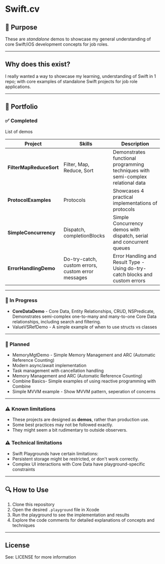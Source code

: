 # Swift.cv

## 🎯 Purpose

These are *standalone* demos to showcase my general understanding of core Swift/iOS development concepts for job roles.

---

## Why does this exist?

I really wanted a way to showcase my learning, understanding of Swift in 1 repo; with core examples of standalone Swift projects for job role applications.

---

## 📂 Portfolio

### ✅ Completed

List of demos

| Project | Skills | Description |
|------------------|------------------------|----------------|
| **FilterMapReduceSort** | Filter, Map, Reduce, Sort | Demonstrates functional programming techniques with semi-complex relational data |
| **ProtocolExamples** | Protocols |  Showcases 4 practical implementations of protocols |
| **SimpleConcurrency** | Dispatch, completionBlocks | Simple Concurrency demos with dispatch, serial and concurrent queues |
| **ErrorHandlingDemo** | Do-try-catch, custom errors, custom error messages | Error Handling and Result Type - Using do-try-catch blocks and custom errors |

---

### 📝 In Progress

- **CoreDataDemo** - Core Data, Entity Relationships, CRUD, NSPredicate, Demonstrates semi-complex one-to-many and many-to-one Core Data relationships, including search and filtering.
- ValueVSRefDemo - A simple example of when to use structs vs classes

---

### 📝 Planned

- MemoryMgtDemo -  Simple Memory Management and ARC (Automatic Reference Counting)
- Modern async/await implementation 
- Task management with cancellation handling
- Memory Management and ARC (Automatic Reference Counting)
- Combine Basics- Simple examples of using reactive programming with Combine
- Simple MVVM example - Show MVVM pattern, seperation of concerns

<!--
~~- **Unit Testing** - XCTest, Mocks, Dependency Injection | Contains unit test examples for services and view models, showing dependency injection and mocking with protocols.~~
~~- **REST API Integration** - Network layer implementation with mock responses~~
~~ **UIKit & Foundation** - Essential framework usage and patterns~~
~~ **SOLID Principles** - Practical application of software design principles~~
~~ **TCA & Reactive Programming** - The Composable Architecture and reactive patterns~~
| `EnumDrivenState.playground` | Enums, State Management, Pattern Matching | Illustrates using enums to manage app state, a common approach in SwiftUI and MVVM projects. |
| `AsyncConcurrency.playground` | GCD, async/await, MainActor | Realistic examples of data fetching and updating using both legacy concurrency and Swift’s structured concurrency. |
-->

---

### ⚠️ Known limitations

- These projects are designed as **demos**, rather than production use.
- Some best practices may not be followed exactly.
- They might seem a bit rudimentary to outside observers.

### ⚠️ Technical limitations

- Swift Playgrounds have certain limitations:
- Persistent storage might be restricted, or don't work correctly.
- Complex UI interactions with Core Data have playground-specific constraints

---

## 🔍 How to Use

1. Clone this repository
2. Open the desired `.playground` file in Xcode
3. Run the playground to see the implementation and results
4. Explore the code comments for detailed explanations of concepts and techniques

---

## License

See: LICENSE for more information


